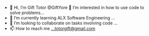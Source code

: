 - 👋 Hi, I’m Gift Totor @GiftYore
 👀 I’m interested in  how to use code to solve problems...
- 🌱 I’m currently learning ALX Software Engineering ...
- 💞️ I’m looking to collaborate on tasks involving code ...
- 📫 How to reach me ...totorgift@gmail.com

<!---
GiftYore/GiftYore is a ✨ special ✨ repository because its `README.md` (this file) appears on your GitHub profile.
You can click the Preview link to take a look at your changes.
--->
